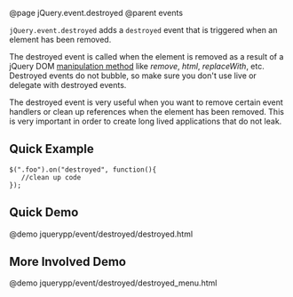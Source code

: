 @page jQuery.event.destroyed
@parent events

`jQuery.event.destroyed` adds a `destroyed` event that is triggered when an element has been removed.

The destroyed event is called when the element is removed as a result of a jQuery DOM
[manipulation method](http://api.jquery.com/category/manipulation/) like *remove*, *html*, *replaceWith*, etc.
Destroyed events do not bubble, so make sure you don't use live or delegate with destroyed events.

The destroyed event is very useful when you want to remove certain event handlers or clean up references
when the element has been removed. This is very important in order to create long lived applications
that do not leak.

## Quick Example

	$(".foo").on("destroyed", function(){
	   //clean up code
	});

## Quick Demo

@demo jquerypp/event/destroyed/destroyed.html 

## More Involved Demo

@demo jquerypp/event/destroyed/destroyed_menu.html
